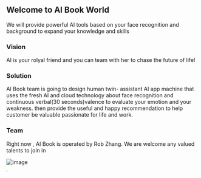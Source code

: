 
## Welcome to  AI Book World

We will provide powerful AI tools based on your face recognition and background to expand your knowledge and skills

### Vision

AI is your rolyal friend  and you can team with her to chase the future of life!

### Solution
 Al Book team is going to design human  twin- assistant AI app machine that uses the fresh AI and cloud technology about face recognition and continuous  verbal(30 seconds)valence  to  evaluate your emotion and your weakness. then provide the useful and happy recommendation to help customer be valuable passionate for life and work.     
### Team

Right now , AI Book is operated by Rob Zhang. We are welcome any valued talents to join in 

![image](https://www.aibook.io/assets/aibook_logo.PNG)

<img src="https://www.aibook.io/thumbnail.png" alt="" style="max-width:30%; border: 1px solid grey;"/> 
